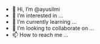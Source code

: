 - 👋 Hi, I’m @ayusilmi
- 👀 I’m interested in ...
- 🌱 I’m currently learning ...
- 💞️ I’m looking to collaborate on ...
- 📫 How to reach me ...

<!---
ayusilmi/ayusilmi is a ✨ special ✨ repository because its `README.md` (this file) appears on your GitHub profile.
You can click the Preview link to take a look at your changes.
--->
